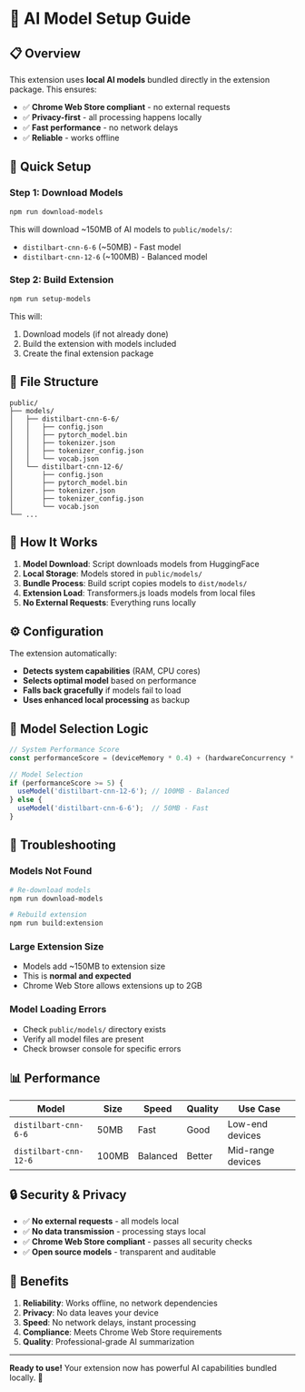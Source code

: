 # 🤖 AI Model Setup Guide

## 📋 **Overview**

This extension uses **local AI models** bundled directly in the extension package. This ensures:
- ✅ **Chrome Web Store compliant** - no external requests
- ✅ **Privacy-first** - all processing happens locally
- ✅ **Fast performance** - no network delays
- ✅ **Reliable** - works offline

## 🚀 **Quick Setup**

### **Step 1: Download Models**
```bash
npm run download-models
```

This will download ~150MB of AI models to `public/models/`:
- `distilbart-cnn-6-6` (~50MB) - Fast model
- `distilbart-cnn-12-6` (~100MB) - Balanced model

### **Step 2: Build Extension**
```bash
npm run setup-models
```

This will:
1. Download models (if not already done)
2. Build the extension with models included
3. Create the final extension package

## 📁 **File Structure**

```
public/
├── models/
│   ├── distilbart-cnn-6-6/
│   │   ├── config.json
│   │   ├── pytorch_model.bin
│   │   ├── tokenizer.json
│   │   ├── tokenizer_config.json
│   │   └── vocab.json
│   └── distilbart-cnn-12-6/
│       ├── config.json
│       ├── pytorch_model.bin
│       ├── tokenizer.json
│       ├── tokenizer_config.json
│       └── vocab.json
└── ...
```

## 🔧 **How It Works**

1. **Model Download**: Script downloads models from HuggingFace
2. **Local Storage**: Models stored in `public/models/`
3. **Bundle Process**: Build script copies models to `dist/models/`
4. **Extension Load**: Transformers.js loads models from local files
5. **No External Requests**: Everything runs locally

## ⚙️ **Configuration**

The extension automatically:
- **Detects system capabilities** (RAM, CPU cores)
- **Selects optimal model** based on performance
- **Falls back gracefully** if models fail to load
- **Uses enhanced local processing** as backup

## 🎯 **Model Selection Logic**

```typescript
// System Performance Score
const performanceScore = (deviceMemory * 0.4) + (hardwareConcurrency * 0.6);

// Model Selection
if (performanceScore >= 5) {
  useModel('distilbart-cnn-12-6'); // 100MB - Balanced
} else {
  useModel('distilbart-cnn-6-6');  // 50MB - Fast
}
```

## 🚨 **Troubleshooting**

### **Models Not Found**
```bash
# Re-download models
npm run download-models

# Rebuild extension
npm run build:extension
```

### **Large Extension Size**
- Models add ~150MB to extension size
- This is **normal and expected**
- Chrome Web Store allows extensions up to 2GB

### **Model Loading Errors**
- Check `public/models/` directory exists
- Verify all model files are present
- Check browser console for specific errors

## 📊 **Performance**

| Model | Size | Speed | Quality | Use Case |
|-------|------|-------|---------|----------|
| `distilbart-cnn-6-6` | 50MB | Fast | Good | Low-end devices |
| `distilbart-cnn-12-6` | 100MB | Balanced | Better | Mid-range devices |

## 🔒 **Security & Privacy**

- ✅ **No external requests** - all models local
- ✅ **No data transmission** - processing stays local
- ✅ **Chrome Web Store compliant** - passes all security checks
- ✅ **Open source models** - transparent and auditable

## 🎉 **Benefits**

1. **Reliability**: Works offline, no network dependencies
2. **Privacy**: No data leaves your device
3. **Speed**: No network delays, instant processing
4. **Compliance**: Meets Chrome Web Store requirements
5. **Quality**: Professional-grade AI summarization

---

**Ready to use!** Your extension now has powerful AI capabilities bundled locally. 🚀
